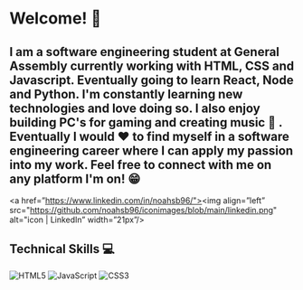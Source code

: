 <h1> Welcome! 👋 </h1>

<h2> I am a software engineering student at General Assembly currently working with HTML, CSS and Javascript. Eventually going to learn React, Node and Python. I'm constantly learning new technologies and love doing so. I also enjoy building PC's for gaming and creating music 🎵 . Eventually I would ❤️ to find myself in a software engineering career where I can apply my passion into my work. Feel free to connect with me on any platform I'm on! 😁 </h2>

<a href=”https://www.linkedin.com/in/noahsb96/"><img align=”left” src="https://github.com/noahsb96/iconimages/blob/main/linkedin.png" alt="icon | LinkedIn” width=”21px”/></a>

## Technical Skills 💻

![HTML5](https://img.shields.io/badge/html5-%23E34F26.svg?style=for-the-badge&logo=html5&logoColor=white)
![JavaScript](https://img.shields.io/badge/javascript-%23323330.svg?style=for-the-badge&logo=javascript&logoColor=%23F7DF1E)
![CSS3](https://img.shields.io/badge/css3-%231572B6.svg?style=for-the-badge&logo=css3&logoColor=white)


<!--
**noahsb96/noahsb96** is a ✨ _special_ ✨ repository because its `README.md` (this file) appears on your GitHub profile.

Here are some ideas to get you started:

- 🔭 I’m currently working on ...
- 🌱 I’m currently learning ...
- 👯 I’m looking to collaborate on ...
- 🤔 I’m looking for help with ...
- 💬 Ask me about ...
- 📫 How to reach me: ...
- 😄 Pronouns: ...
- ⚡ Fun fact: ...
-->
